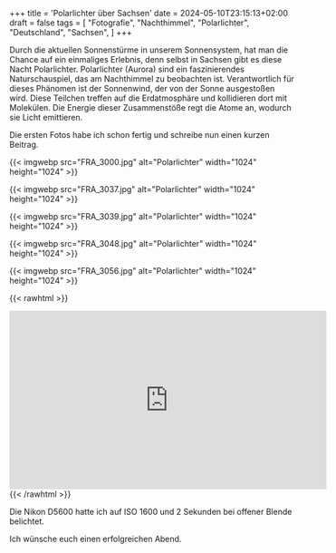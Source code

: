 +++
title = 'Polarlichter über Sachsen'
date = 2024-05-10T23:15:13+02:00
draft = false
tags = [
    "Fotografie",
    "Nachthimmel",
    "Polarlichter",
    "Deutschland",
    "Sachsen",
]
+++

Durch die aktuellen Sonnenstürme in unserem Sonnensystem, hat man die Chance auf ein einmaliges Erlebnis, denn selbst in Sachsen gibt es diese Nacht Polarlichter. Polarlichter (Aurora) sind ein faszinierendes Naturschauspiel, das am Nachthimmel zu beobachten ist. Verantwortlich für dieses Phänomen ist der Sonnenwind, der von der Sonne ausgestoßen wird. Diese Teilchen treffen auf die Erdatmosphäre und kollidieren dort mit Molekülen. Die Energie dieser Zusammenstöße regt die Atome an, wodurch sie Licht emittieren.

Die ersten Fotos habe ich schon fertig und schreibe nun einen kurzen Beitrag. 

{{< imgwebp src="FRA_3000.jpg" alt="Polarlichter" width="1024" height="1024" >}}

{{< imgwebp src="FRA_3037.jpg" alt="Polarlichter" width="1024" height="1024" >}}

{{< imgwebp src="FRA_3039.jpg" alt="Polarlichter" width="1024" height="1024" >}}

{{< imgwebp src="FRA_3048.jpg" alt="Polarlichter" width="1024" height="1024" >}}

{{< imgwebp src="FRA_3056.jpg" alt="Polarlichter" width="1024" height="1024" >}}

{{< rawhtml >}}
<iframe title="Polarlichter über Sachsen" width="560" height="315" src="https://tube.tchncs.de/videos/embed/5100a398-587c-4da3-9474-48aa16062d2c?warningTitle=0&amp;p2p=0" frameborder="0" allowfullscreen="" sandbox="allow-same-origin allow-scripts allow-popups allow-forms"></iframe>
{{< /rawhtml >}}

Die Nikon D5600 hatte ich auf ISO 1600 und 2 Sekunden bei offener Blende belichtet.

Ich wünsche euch einen erfolgreichen Abend.